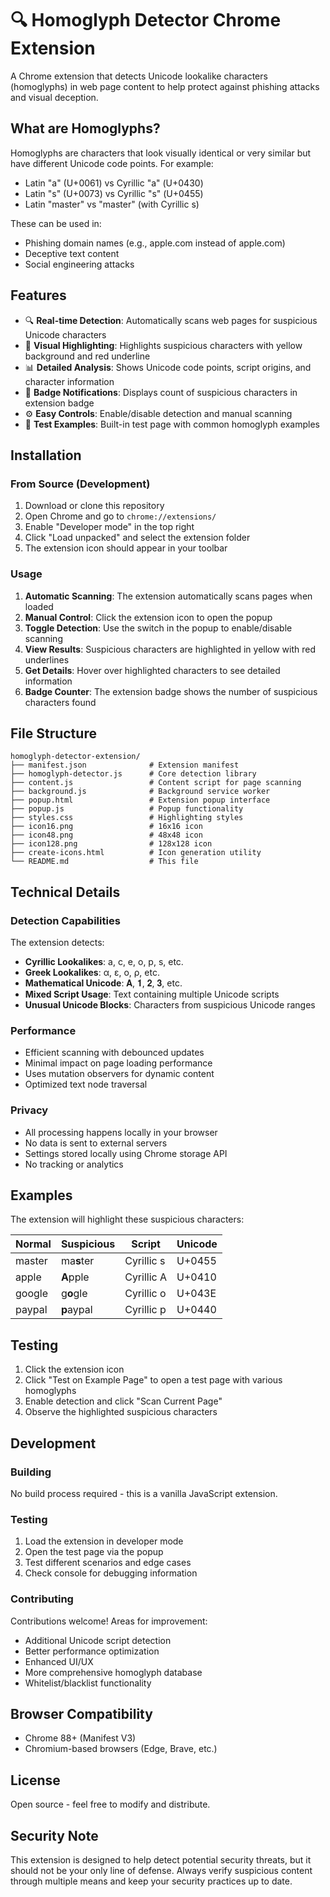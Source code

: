# 🔍 Homoglyph Detector Chrome Extension

A Chrome extension that detects Unicode lookalike characters (homoglyphs) in web page content to help protect against phishing attacks and visual deception.

## What are Homoglyphs?

Homoglyphs are characters that look visually identical or very similar but have different Unicode code points. For example:

- Latin "a" (U+0061) vs Cyrillic "а" (U+0430) 
- Latin "s" (U+0073) vs Cyrillic "ѕ" (U+0455)
- Latin "master" vs "maѕter" (with Cyrillic ѕ)

These can be used in:
- Phishing domain names (e.g., аpple.com instead of apple.com)
- Deceptive text content
- Social engineering attacks

## Features

- 🔍 **Real-time Detection**: Automatically scans web pages for suspicious Unicode characters
- 🎯 **Visual Highlighting**: Highlights suspicious characters with yellow background and red underline
- 📊 **Detailed Analysis**: Shows Unicode code points, script origins, and character information
- 🚨 **Badge Notifications**: Displays count of suspicious characters in extension badge
- ⚙️ **Easy Controls**: Enable/disable detection and manual scanning
- 🧪 **Test Examples**: Built-in test page with common homoglyph examples

## Installation

### From Source (Development)

1. Download or clone this repository
2. Open Chrome and go to `chrome://extensions/`
3. Enable "Developer mode" in the top right
4. Click "Load unpacked" and select the extension folder
5. The extension icon should appear in your toolbar

### Usage

1. **Automatic Scanning**: The extension automatically scans pages when loaded
2. **Manual Control**: Click the extension icon to open the popup
3. **Toggle Detection**: Use the switch in the popup to enable/disable scanning
4. **View Results**: Suspicious characters are highlighted in yellow with red underlines
5. **Get Details**: Hover over highlighted characters to see detailed information
6. **Badge Counter**: The extension badge shows the number of suspicious characters found

## File Structure

```
homoglyph-detector-extension/
├── manifest.json              # Extension manifest
├── homoglyph-detector.js      # Core detection library
├── content.js                 # Content script for page scanning
├── background.js              # Background service worker
├── popup.html                 # Extension popup interface
├── popup.js                   # Popup functionality
├── styles.css                 # Highlighting styles
├── icon16.png                 # 16x16 icon
├── icon48.png                 # 48x48 icon
├── icon128.png                # 128x128 icon
├── create-icons.html          # Icon generation utility
└── README.md                  # This file
```

## Technical Details

### Detection Capabilities

The extension detects:

- **Cyrillic Lookalikes**: а, с, е, о, р, ѕ, etc.
- **Greek Lookalikes**: α, ε, ο, ρ, etc.  
- **Mathematical Unicode**: 𝐀, 𝟏, 𝟐, 𝟑, etc.
- **Mixed Script Usage**: Text containing multiple Unicode scripts
- **Unusual Unicode Blocks**: Characters from suspicious Unicode ranges

### Performance

- Efficient scanning with debounced updates
- Minimal impact on page loading performance
- Uses mutation observers for dynamic content
- Optimized text node traversal

### Privacy

- All processing happens locally in your browser
- No data is sent to external servers
- Settings stored locally using Chrome storage API
- No tracking or analytics

## Examples

The extension will highlight these suspicious characters:

| Normal | Suspicious | Script | Unicode |
|--------|------------|--------|---------|
| master | ma**ѕ**ter | Cyrillic ѕ | U+0455 |
| apple | **А**pple | Cyrillic А | U+0410 |
| google | g**о**gle | Cyrillic о | U+043E |
| paypal | **р**aypal | Cyrillic р | U+0440 |

## Testing

1. Click the extension icon
2. Click "Test on Example Page" to open a test page with various homoglyphs
3. Enable detection and click "Scan Current Page"
4. Observe the highlighted suspicious characters

## Development

### Building

No build process required - this is a vanilla JavaScript extension.

### Testing

1. Load the extension in developer mode
2. Open the test page via the popup
3. Test different scenarios and edge cases
4. Check console for debugging information

### Contributing

Contributions welcome! Areas for improvement:

- Additional Unicode script detection
- Better performance optimization
- Enhanced UI/UX
- More comprehensive homoglyph database
- Whitelist/blacklist functionality

## Browser Compatibility

- Chrome 88+ (Manifest V3)
- Chromium-based browsers (Edge, Brave, etc.)

## License

Open source - feel free to modify and distribute.

## Security Note

This extension is designed to help detect potential security threats, but it should not be your only line of defense. Always verify suspicious content through multiple means and keep your security practices up to date.